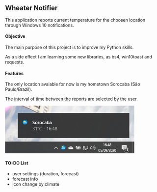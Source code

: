 <!-- Pedro Tortello sep/2020 -->
## Wheater Notifier
This application reports current temperature for the choosen location through Windows 10 notifications.


#### Objective
The main purpose of this project is to improve my Python skills.

As a side effect I am learning some new libraries, as bs4, win10toast and requests.


#### Features
The only location avaiable for now is my hometown Sorocaba (São Paulo/Brazil).

The interval of time between the reports are selected by the user.

<img src="example.png" alt="image"/>


#### TO-DO List
- user settings (duration, forecast)
- forecast info
- icon change by climate
